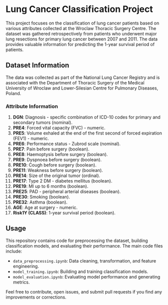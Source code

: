 # Lung Cancer Classification Project

This project focuses on the classification of lung cancer patients based on various attributes collected at the Wroclaw Thoracic Surgery Centre. The dataset was gathered retrospectively from patients who underwent major lung resections for primary lung cancer between 2007 and 2011. The data provides valuable information for predicting the 1-year survival period of patients.

## Dataset Information

The data was collected as part of the National Lung Cancer Registry and is associated with the Department of Thoracic Surgery of the Medical University of Wroclaw and Lower-Silesian Centre for Pulmonary Diseases, Poland.

### Attribute Information

1. **DGN**: Diagnosis - specific combination of ICD-10 codes for primary and secondary tumors (nominal).
2. **PRE4**: Forced vital capacity (FVC) - numeric.
3. **PRE5**: Volume exhaled at the end of the first second of forced expiration (FEV1) - numeric.
4. **PRE6**: Performance status - Zubrod scale (nominal).
5. **PRE7**: Pain before surgery (boolean).
6. **PRE8**: Haemoptysis before surgery (boolean).
7. **PRE9**: Dyspnoea before surgery (boolean).
8. **PRE10**: Cough before surgery (boolean).
9. **PRE11**: Weakness before surgery (boolean).
10. **PRE14**: Size of the original tumor (ordinal).
11. **PRE17**: Type 2 DM - diabetes mellitus (boolean).
12. **PRE19**: MI up to 6 months (boolean).
13. **PRE25**: PAD - peripheral arterial diseases (boolean).
14. **PRE30**: Smoking (boolean).
15. **PRE32**: Asthma (boolean).
16. **AGE**: Age at surgery - numeric.
17. **Risk1Y (CLASS)**: 1-year survival period (boolean).

## Usage

This repository contains code for preprocessing the dataset, building classification models, and evaluating their performance. The main code files include:

- `data_preprocessing.ipynb`: Data cleaning, transformation, and feature engineering.
- `model_training.ipynb`: Building and training classification models.
- `model_evaluation.ipynb`: Evaluating model performance and generating metrics.

Feel free to contribute, open issues, and submit pull requests if you find any improvements or corrections.


